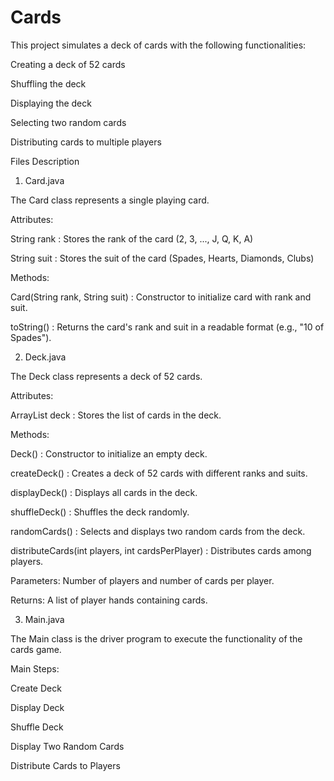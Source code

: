 # Cards
This project simulates a deck of cards with the following functionalities:

Creating a deck of 52 cards

Shuffling the deck

Displaying the deck

Selecting two random cards

Distributing cards to multiple players

Files Description


1. Card.java

The Card class represents a single playing card.

Attributes:

String rank : Stores the rank of the card (2, 3, ..., J, Q, K, A)

String suit : Stores the suit of the card (Spades, Hearts, Diamonds, Clubs)

Methods:

Card(String rank, String suit) : Constructor to initialize card with rank and suit.

toString() : Returns the card's rank and suit in a readable format (e.g., "10 of Spades").





2. Deck.java

The Deck class represents a deck of 52 cards.

Attributes:

ArrayList<Card> deck : Stores the list of cards in the deck.

Methods:

Deck() : Constructor to initialize an empty deck.

createDeck() : Creates a deck of 52 cards with different ranks and suits.

displayDeck() : Displays all cards in the deck.

shuffleDeck() : Shuffles the deck randomly.

randomCards() : Selects and displays two random cards from the deck.

distributeCards(int players, int cardsPerPlayer) : Distributes cards among players.

Parameters: Number of players and number of cards per player.

Returns: A list of player hands containing cards.






3. Main.java

The Main class is the driver program to execute the functionality of the cards game.

Main Steps:

Create Deck

Display Deck

Shuffle Deck

Display Two Random Cards

Distribute Cards to Players
